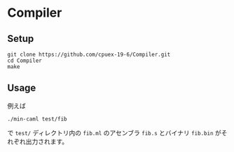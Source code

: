 # Compiler

## Setup

```
git clone https://github.com/cpuex-19-6/Compiler.git
cd Compiler
make
```

## Usage

例えば

```
./min-caml test/fib
```

で `test/` ディレクトリ内の `fib.ml` のアセンブラ `fib.s` とバイナリ `fib.bin` がそれぞれ出力されます。
